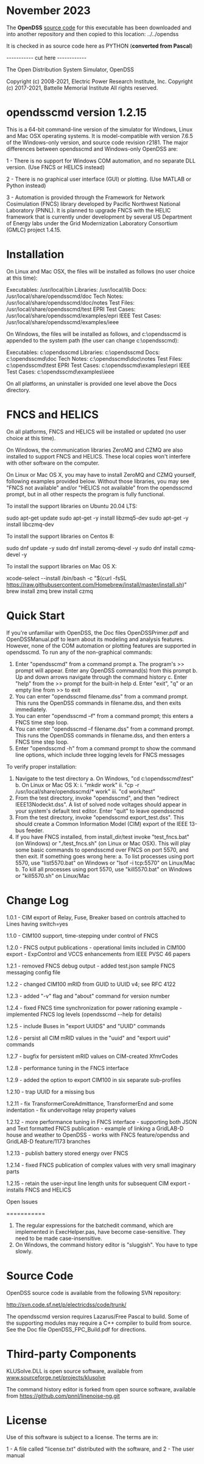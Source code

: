 November 2023 
=============
The **OpenDSS** [source code](http://svn.code.sf.net/p/electricdss/code/trunk/
) for this executable has been downloaded and into another repository and then copied to this location:
../../opendss

It is checked in as source code here as PYTHON (**converted from Pascal**)

----------- cut here ------------

The Open Distribution System Simulator, OpenDSS

Copyright (c) 2008-2021, Electric Power Research Institute, Inc.
Copyright (c) 2017-2021, Battelle Memorial Institute
All rights reserved.

opendsscmd version 1.2.15
=========================

This is a 64-bit command-line version of the simulator for Windows, Linux and Mac OSX operating systems. It is model-compatible with version 7.6.5 of the Windows-only version, and source code revision r2181. The major differences between opendsscmd and Windows-only OpenDSS are:

1 - There is no support for Windows COM automation, and no separate DLL version. (Use FNCS or HELICS instead)

2 - There is no graphical user interface (GUI) or plotting. (Use MATLAB or Python instead)

3 - Automation is provided through the Framework for Network Cosimulation (FNCS) library developed by Pacific Northwest National Laboratory (PNNL). It is  planned to upgrade FNCS with the HELIC framework that is currently under development by several US Department of Energy labs under the Grid Modernization Laboratory Consortium (GMLC) project 1.4.15.

Installation
============

On Linux and Mac OSX, the files will be installed as follows (no user choice at this time):

  Executables:     /usr/local/bin
  Libraries:       /usr/local/lib
  Docs:            /usr/local/share/opendsscmd/doc
  Tech Notes:      /usr/local/share/opendsscmd/doc/notes
  Test Files:      /usr/local/share/opendsscmd/test
  EPRI Test Cases: /usr/local/share/opendsscmd/examples/epri
  IEEE Test Cases: /usr/local/share/opendsscmd/examples/ieee

On Windows, the files will be installed as follows, and c:\opendsscmd is appended to the system path 
(the user can change c:\opendsscmd):

  Executables:     c:\opendsscmd
  Libraries:       c:\opendsscmd
  Docs:            c:\opendsscmd\doc
  Tech Notes:      c:\opendsscmd\doc\notes
  Test Files:      c:\opendsscmd\test
  EPRI Test Cases: c:\opendsscmd\examples\epri
  IEEE Test Cases: c:\opendsscmd\examples\ieee

On all platforms, an uninstaller is provided one level above the Docs directory.

FNCS and HELICS
===============

On all platforms, FNCS and HELICS will be installed or updated (no user choice at this time).

On Windows, the communication libraries ZeroMQ and CZMQ are also installed to support FNCS
and HELICS. These local copies won't interfere with other software on the computer.

On Linux or Mac OS X, you may have to install ZeroMQ and CZMQ yourself, following examples
provided below. Without those libraries, you may see "FNCS not available" and/or
"HELICS not available" from the opendsscmd prompt, but in all other respects the program is 
fully functional.

To install the support libraries on Ubuntu 20.04 LTS:

  sudo apt-get update
  sudo apt-get -y install libzmq5-dev
  sudo apt-get -y install libczmq-dev

To install the support libraries on Centos 8:

  sudo dnf update -y
  sudo dnf install zeromq-devel -y
  sudo dnf install czmq-devel -y

To install the support libraries on Mac OS X:

  xcode-select --install
  /bin/bash -c "$(curl -fsSL https://raw.githubusercontent.com/Homebrew/install/master/install.sh)"
  brew install zmq
  brew install czmq

Quick Start
===========

If you're unfamiliar with OpenDSS, the Doc files OpenDSSPrimer.pdf and OpenDSSManual.pdf to learn about its modeling and analysis features.  However, none of the COM automation or plotting features are supported in opendsscmd. To run any of the non-graphical commands:

1. Enter "opendsscmd" from a command prompt
    a. The program's >> prompt will appear. Enter any OpenDSS command(s) from this prompt
    b. Up and down arrows navigate through the command history
    c. Enter "help" from the >> prompt for the built-in help
    d. Enter "exit", "q" or an empty line from >> to exit
2. You can enter "opendsscmd filename.dss" from a command prompt. This runs the OpenDSS commands in filename.dss, and then exits immediately.
3. You can enter "opendsscmd –f" from a command prompt; this enters a FNCS time step loop.
4. You can enter "opendsscmd –f filename.dss" from a command prompt. This runs the OpenDSS commands in filename.dss, and then enters a FNCS time step loop.
5. Enter "opendsscmd -h" from a command prompt to show the command line options, which include three logging levels for FNCS messages

To verify proper installation:

1. Navigate to the test directory
   a. On Windows, "cd c:\opendsscmd\test"
   b. On Linux or Mac OS X:
      i.   "mkdir work"
      ii.  "cp -r /usr/local/share/opendsscmd/* work"
      iii. "cd work/test"
1. From the test directory, invoke "opendsscmd", and then "redirect IEEE13Nodeckt.dss". A list of solved node voltages should appear in your system's default test editor. Enter "quit" to leave opendsscmd
2. From the test directory, invoke "opendsscmd export_test.dss". This should create a Common Information Model (CIM) export of the IEEE 13-bus feeder.
3. If you have FNCS installed, from install_dir/test invoke "test_fncs.bat" (on Windows) or "./test_fncs.sh" (on Linux or Mac OSX). This will play some basic commands to opendsscmd over FNCS on port 5570, and then exit. If something goes wrong here:
   a. To list processes using port 5570, use "list5570.bat" on Windows or "lsof -i tcp:5570" on Linux/Mac
   b. To kill all processes using port 5570, use "kill5570.bat" on Windows or "kill5570.sh" on Linux/Mac

Change Log
==========

1.0.1 - CIM export of Relay, Fuse, Breaker based on controls attached to Lines having switch=yes

1.1.0 - CIM100 support, time-stepping under control of FNCS

1.2.0 - FNCS output publications
      - operational limits included in CIM100 export
      - ExpControl and VCCS enhancements from IEEE PVSC 46 papers

1.2.1 - removed FNCS debug output
      - added test.json sample FNCS messaging config file

1.2.2 - changed CIM100 mRID from GUID to UUID v4; see RFC 4122

1.2.3 - added "-v" flag and "about" command for version number

1.2.4 - fixed FNCS time synchronization for power rationing example
      - implemented FNCS log levels (opendsscmd --help for details)

1.2.5 - include Buses in "export UUIDS" and "UUID" commands

1.2.6 - persist all CIM mRID values in the "uuid" and "export uuid" commands

1.2.7 - bugfix for persistent mRID values on CIM-created XfmrCodes

1.2.8 - performance tuning in the FNCS interface

1.2.9 - added the option to export CIM100 in six separate sub-profiles

1.2.10 - trap UUID for a missing bus

1.2.11 - fix TransformerCoreAdmittance, TransformerEnd and some indentation
       - fix undervoltage relay property values

1.2.12 - more performance tuning in FNCS interface
       - supporting both JSON and Text formatted FNCS publication
       - example of linking a GridLAB-D house and weather to OpenDSS
       - works with FNCS feature/opendss and GridLAB-D feature/1173 branches

1.2.13 - publish battery stored energy over FNCS

1.2.14 - fixed FNCS publication of complex values with very small imaginary parts

1.2.15 - retain the user-input line length units for subsequent CIM export
       - installs FNCS and HELICS


Open Issues

===========

1. The regular expressions for the batchedit command, which are implemented in ExecHelper.pas, have become case-sensitive.  They need to be made case-insensitive.
2. On Windows, the command history editor is "sluggish". You have to type slowly.

Source Code
===========

OpenDSS source code is available from the following SVN repository: 

http://svn.code.sf.net/p/electricdss/code/trunk/

The opendsscmd version requires Lazarus/Free Pascal to build. Some of the supporting modules may require a C++ compiler to build from source. See the Doc file OpenDSS_FPC_Build.pdf for directions.

Third-party Components
======================

KLUSolve.DLL is open source software, available from www.sourceforge.net/projects/klusolve

The command history editor is forked from open source software, available from https://github.com/pnnl/linenoise-ng.git 

License
=======

Use of this software is subject to a license. The terms are in:

1 - A file called "license.txt" distributed with the software, and
2 - The user manual
